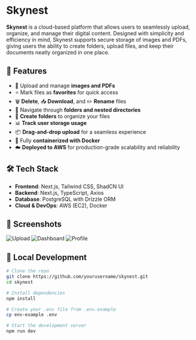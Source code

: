 # Skynest

**Skynest** is a cloud-based platform that allows users to seamlessly upload, organize, and manage their digital content. Designed with simplicity and efficiency in mind, Skynest supports secure storage of images and PDFs, giving users the ability to create folders, upload files, and keep their documents neatly organized in one place.

## 🚀 Features

- 📁 Upload and manage **images and PDFs**
- ⭐ Mark files as **favorites** for quick access
- 🗑️ **Delete**, 📥 **Download**, and ✏️ **Rename** files
- 🧭 Navigate through **folders and nested directories**
- 📂 **Create folders** to organize your files
- 📊 **Track user storage usage**
- 📦 **Drag-and-drop upload** for a seamless experience
- 🐳 Fully **containerized with Docker**
- ☁️ **Deployed to AWS** for production-grade scalability and reliability

## 🛠️ Tech Stack

- **Frontend**: Next.js, Tailwind CSS, ShadCN UI
- **Backend**: Next.js, TypeScript, Axios
- **Database**: PostgreSQL with Drizzle ORM
- **Cloud & DevOps**: AWS (EC2), Docker

## 📸 Screenshots

![Upload](https://www.dropbox.com/scl/fi/0av0ndwj8ozrbbfrjmhjp/Screenshot-2025-07-20-at-6.05.37-PM.png?raw=1)
![Dashboard](https://www.dropbox.com/scl/fi/6kcus67c8bo6hb7yzsxj9/Screenshot-2025-07-20-at-6.06.09-PM.png?raw=1)
![Profile](https://www.dropbox.com/scl/fi/lzrxhhgni6qkqbuubl6cs/Screenshot-2025-07-20-at-6.06.53-PM.png?rlkey=bwcldscdsq205gfyfx1r5kmfw&st=j7gcfd0m&dl=0)

## 🧪 Local Development

```bash
# Clone the repo
git clone https://github.com/yourusername/skynest.git
cd skynest

# Install dependencies
npm install

# Create your .env file from .env.example
cp env-example .env

# Start the development server
npm run dev
```
